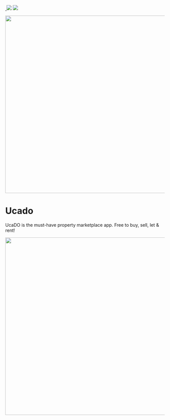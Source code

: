 <a href="TheBuyerPool Ltd"> <img border="0" alt="" src="https://img.shields.io/badge/cliente-TheBuyerPool%20Ltd-yellowgreen"> </a> <img src="https://img.shields.io/badge/IOS-<%208.0-orange" > <img src="https://img.shields.io/badge/-Obj%20C-blue" > 

<img src="https://cdn2.dropmarkusercontent.com/420459/d4f7de4b044528c877acb640585714e16b0e6cee2fc0da8a13c4bf41ac8e8895/logo%403x.png?Expires=1591827603&Signature=J0Ul6Y4unhurHZdFUBh3yjKO96WKxbP~XHkSvaB7YMpbl2OnSMQ-4jANhcy2jBviTjjJ-XSk6NCNve1OxGHq0CLdz7JynWhgCB9Vx3lda2VgeYP~7j7VAxuPt00LGs-DspU102YIcNUKaDYE7ZSTHAzAhRJx6A1nWUpL-A4k-ux1OqVdKuSRcA-deq75l70wIQroJN8e3QmO0bMCc74lOv~UfAwHV-VwLHcIa~Urs4~urzCHW4ZTj4nML-B~dqXKVVTQuaXZKdiK8iqy7Kn1-h9Xmc9r2~C5ij3wcwQfzuJb~6p~Q4N0XkM060sPrTQX9tJMfUrSoyr-Q2Ttk4khkA__&Key-Pair-Id=APKAITQYWVEN757ZA4KQ" width="560px">

# Ucado
UcaDO is the must-have property marketplace app. Free to buy, sell, let &amp; rent!

<img src="https://cdn2.dropmarkusercontent.com/420459/c8bcbdf3d9c87ed1af8746df156ecfe7b1b10ec036436c46ec9da1e12d5b7260/phone%403x.png?Expires=1591827923&Signature=I4y2L25NcE5dIpvkbVcgj9dLzJhH5yppTn70PlfbKgh1TAmuuCUmbbjvAZPMTEXt-DeaHReW11Jm9SHKxxaxB4vz8OmTC5tT7FaNTlNtgVqRFQFX0~jrFt90iphyLqJ7Qajbt6laBqtcei0TiRY8eEvHNDaAfOWvSa5wboJVCjMFiVOVTkvHp~5-fCos~~Q4atrePuInUHLag~q4Fp2cOSZPsF1oNeRpmo7pOBT~yVaHjtCbgXRQiD28yZMFx15TL8EiD3kQD8rDIUB9Pl2qX6frEvzwDpLGplxGw2Lx51xCTS7JJBGJNLMlNNg4em6gLjQXWwbcJCAj7ducb0x1NA__&Key-Pair-Id=APKAITQYWVEN757ZA4KQ" width="560px">

